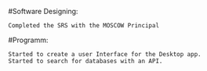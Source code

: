 #Software Designing:

	Completed the SRS with the MOSCOW Principal

#Programm:

	Started to create a user Interface for the Desktop app.
	Started to search for databases with an API.

